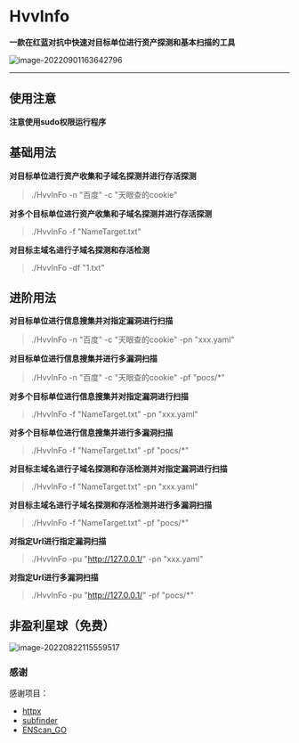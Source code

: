# HvvInfo

**一款在红蓝对抗中快速对目标单位进行资产探测和基本扫描的工具**

![image-20220901163642796](https://tva1.sinaimg.cn/large/e6c9d24egy1h5r6xw0tj8j214o0u0n0x.jpg)

----

## 使用注意

**注意使用sudo权限运行程序**

## 基础用法

**对目标单位进行资产收集和子域名探测并进行存活探测**

> ./HvvInFo -n "百度" -c "天眼查的cookie"

**对多个目标单位进行资产收集和子域名探测并进行存活探测**

> ./HvvInFo -f "NameTarget.txt"

**对目标主域名进行子域名探测和存活检测**

> ./HvvInFo -df "1.txt"

## 进阶用法

**对目标单位进行信息搜集并对指定漏洞进行扫描**

> ./HvvInFo -n "百度" -c "天眼查的cookie" -pn "xxx.yaml"

**对目标单位进行信息搜集并进行多漏洞扫描**

> ./HvvInFo -n "百度" -c "天眼查的cookie" -pf "pocs/*"

**对多个目标单位进行信息搜集并对指定漏洞进行扫描**

> ./HvvInFo -f "NameTarget.txt" -pn "xxx.yaml"

**对多个目标单位进行信息搜集并进行多漏洞扫描**

> ./HvvInFo -f "NameTarget.txt" -pf "pocs/*"

**对目标主域名进行子域名探测和存活检测并对指定漏洞进行扫描**

> ./HvvInFo -f "NameTarget.txt" -pn "xxx.yaml"

**对目标主域名进行子域名探测和存活检测并进行多漏洞扫描**

> ./HvvInFo -f "NameTarget.txt" -pf "pocs/*"

**对指定Url进行指定漏洞扫描**

> ./HvvInFo -pu "http://127.0.0.1/" -pn "xxx.yaml"

**对指定Url进行多漏洞扫描**

> ./HvvInFo -pu "http://127.0.0.1/" -pf "pocs/*"

## 非盈利星球（免费）

![image-20220822115559517](https://tva1.sinaimg.cn/large/e6c9d24egy1h5femrdq9zj20v90h6jsc.jpg)

### 感谢

感谢项目：
* [httpx](https://github.com/projectdiscovery/httpx)
* [subfinder](https://github.com/projectdiscovery/subfinder)
* [ENScan_GO](https://github.com/wgpsec/ENScan_GO)
